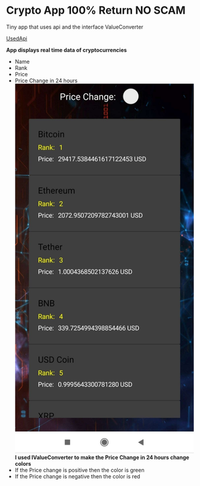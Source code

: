 # Crypto App 100% Return NO SCAM
Tiny app that uses api and the interface ValueConverter  
  
[UsedApi](https://docs.coincap.io/)  

**App displays real time data of cryptocurrencies**
+ Name
+ Rank
+ Price
+ Price Change in 24 hours  
![Image1](https://github.com/Hiraxdd/Crypto-100-return/blob/main/images/img1.jpg)
**I used IValueConverter to make the Price Change in 24 hours change colors**
+ If the Price change is positive then the color is green  
+ If the Price change is negative then the color is red  



